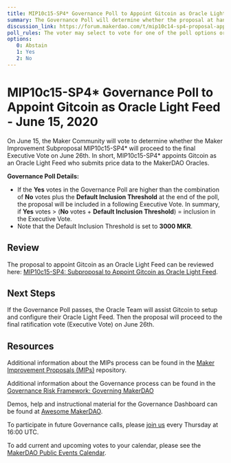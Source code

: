 ```yaml
---
title: MIP10c15-SP4* Governance Poll to Appoint Gitcoin as Oracle Light Feed - June 15, 2020
summary: The Governance Poll will determine whether the proposal at hand will proceed to next week's Executive Vote. 
discussion_link: https://forum.makerdao.com/t/mip10c14-sp4-proposal-appoint-gitcoin-as-a-light-feed/2811/5
poll_rules: The voter may select to vote for one of the poll options or they may elect to abstain from the poll entirely
options:
   0: Abstain
   1: Yes
   2: No
---
```

# MIP10c15-SP4* Governance Poll to Appoint Gitcoin as Oracle Light Feed - June 15, 2020

On June 15, the Maker Community will vote to determine whether the Maker Improvement Subproposal MIP10c15-SP4* will proceed to the final Executive Vote on June 26th. In short, MIP10c15-SP4* appoints Gitcoin as an Oracle Light Feed who submits price data to the MakerDAO Oracles.

**Governance Poll Details:**

- If the **Yes** votes in the Governance Poll are higher than the combination of **No** votes plus the **Default Inclusion Threshold** at the end of the poll, the proposal will be included in a following Executive Vote. In summary, if **Yes** votes > (**No** votes + **Default Inclusion Threshold**) = inclusion in the Executive Vote.
- Note that the Default Inclusion Threshold is set to **3000 MKR**.

## Review

The proposal to appoint Gitcoin as an Oracle Light Feed can be reviewed here: [MIP10c15-SP4: Subproposal to Appoint Gitcoin as Oracle Light Feed](https://forum.makerdao.com/t/mip10c14-sp4-proposal-appoint-gitcoin-as-a-light-feed/2811/5).

## Next Steps

If the Governance Poll passes, the Oracle Team will assist Gitcoin to setup and configure their Oracle Light Feed. Then the proposal will proceed to the final ratification vote (Executive Vote) on June 26th.


## Resources

Additional information about the MIPs process can be found in the [Maker Improvement Proposals (MIPs)](https://github.com/makerdao/mips) repository.

Additional information about the Governance process can be found in the [Governance Risk Framework: Governing MakerDAO](https://community-development.makerdao.com/governance/governance-risk-framework)

Demos, help and instructional material for the Governance Dashboard can be found at [Awesome MakerDAO](https://awesome.makerdao.com/#voting).

To participate in future Governance calls, please [join us](https://community-development.makerdao.com/governance/governance-and-risk-meetings) every Thursday at 16:00 UTC.

To add current and upcoming votes to your calendar, please see the [MakerDAO Public Events Calendar](https://calendar.google.com/calendar/embed?src=makerdao.com_3efhm2ghipksegl009ktniomdk%40group.calendar.google.com&ctz=America%2FLos_Angeles).